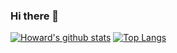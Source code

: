 ### Hi there 👋
[![Howard's github stats](https://github-readme-stats.vercel.app/api?username=howard20181&show_icons=true&theme=radical)](https://github.com/Howard20181)
[![Top Langs](https://github-readme-stats.vercel.app/api/top-langs/?username=anuraghazra&hide=&theme=radical&layout=compact)](https://github.com/Howard20181)
<!--
**Howard20181/Howard20181** is a ✨ _special_ ✨ repository because its `README.md` (this file) appears on your GitHub profile.

Here are some ideas to get you started:

- 🔭 I’m currently working on ...
- 🌱 I’m currently learning ...
- 👯 I’m looking to collaborate on ...
- 🤔 I’m looking for help with ...
- 💬 Ask me about ...
- 📫 How to reach me: ...
- 😄 Pronouns: ...
- ⚡ Fun fact: ...
-->

